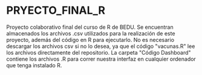 # PRYECTO_FINAL_R
Proyecto colaborativo final del curso de R de BEDU.
Se encuentran almacenados los archivos .csv utilizados para la realización de este proyecto, además del código en R para ejecutarlo.
No es necesario descargar los archivos csv si no lo desea, ya que el código "vacunas.R" lee los archivos directamente del repositorio.
La carpeta "Código Dashboard" contiene los archivos .R para correr nuestra interfaz en cualquier ordenador que tenga instalado R.
